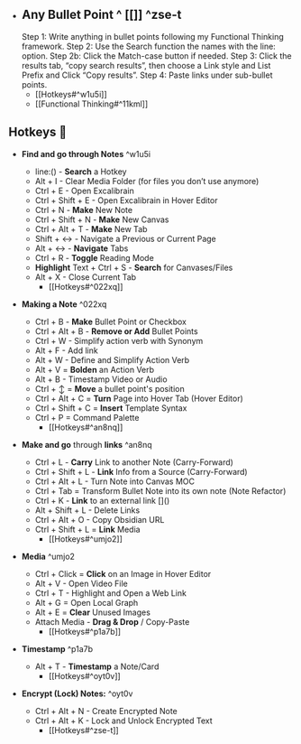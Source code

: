 - ## Any Bullet Point ^ [[]] ^zse-t
    Step 1: Write anything in bullet points following my Functional Thinking framework.
    Step 2: Use the Search function the names with the line: option.
    	Step 2b: Click the Match-case button if needed.
    Step 3: Click the results tab, “copy search results”, then choose a Link style and List Prefix and Click “Copy results”.
    Step 4: Paste links under sub-bullet points.
	- [[Hotkeys#^w1u5i]]
	- [[Functional Thinking#^11kml]]
## Hotkeys 🧭
- **Find and go through Notes** ^w1u5i
    - line:() - **Search** a Hotkey
    - Alt + I - Clear Media Folder (for files you don’t use anymore)
    - Ctrl + E - Open Excalibrain
    - Ctrl + Shift + E - Open Excalibrain in Hover Editor
    - Ctrl + N - **Make** New Note
    - Ctrl + Shift + N - **Make** New Canvas
    - Ctrl + Alt + T - **Make** New Tab
    - Shift + ↔ - Navigate a Previous or Current Page
    - Alt + ↔ - **Navigate** Tabs
    - Ctrl + R - **Toggle** Reading Mode
    - **Highlight** Text + Ctrl + S - **Search** for Canvases/Files
    - Alt + X - Close Current Tab
        - [[Hotkeys#^022xq]]

- **Making a Note** ^022xq
    - Ctrl + B - **Make** Bullet Point or Checkbox
    - Ctrl + Alt + B - **Remove or Add** Bullet Points
    - Ctrl + W - Simplify action verb with Synonym
    - Alt + F - Add link
    - Alt + W - Define and Simplify Action Verb
    - Alt + V = **Bolden** an Action Verb
    - Alt + B - Timestamp Video or Audio
    - Ctrl + ↕ = **Move** a bullet point's position
    - Ctrl + Alt + C = **Turn** Page into Hover Tab (Hover Editor)
    - Ctrl + Shift + C = **Insert** Template Syntax
    - Ctrl + P = Command Palette
        - [[Hotkeys#^an8nq]]

- **Make and go** through **links** ^an8nq
    - Ctrl + L - **Carry** Link to another Note (Carry-Forward)
    - Ctrl + Shift + L - **Link** Info from a Source (Carry-Forward)
    - Ctrl + Alt + L - Turn Note into Canvas MOC
    - Ctrl + Tab = Transform Bullet Note into its own note (Note Refactor)
    - Ctrl + K - **Link** to an external link []\()
    - Alt + Shift + L - Delete Links
    - Ctrl + Alt + O - Copy Obsidian URL
    - Ctrl + Shift + L = **Link** Media
		- [[Hotkeys#^umjo2]]

- **Media** ^umjo2
    - Ctrl + Click = **Click** on an Image in Hover Editor
    - Alt + V - Open Video File
    - Ctrl + T - Highlight and Open a Web Link
    - Alt + G = Open Local Graph
    - Alt + E = **Clear** Unused Images
    - Attach Media - **Drag & Drop** / Copy-Paste
        - [[Hotkeys#^p1a7b]]

- **Timestamp** ^p1a7b
    - Alt + T - **Timestamp** a Note/Card
        - [[Hotkeys#^oyt0v]]

- **Encrypt (Lock) Notes:** ^oyt0v
    - Ctrl + Alt + N - Create Encrypted Note
    - Ctrl + Alt + K - Lock and Unlock Encrypted Text
        - [[Hotkeys#^zse-t]]
